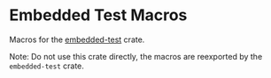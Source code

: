 # Embedded Test Macros

Macros for the [embedded-test](https://crates.io/crates/embedded-test) crate.

Note: Do not use this crate directly, the macros are reexported by the `embedded-test` crate.